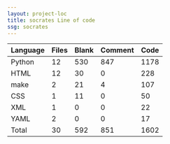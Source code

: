 ```yaml
---
layout: project-loc
title: socrates Line of code
ssg: socrates
---
```

<div class="table-responsive">
<table class="table">
<thead><tr>
<th>Language</th>
<th>Files</th>
<th>Blank</th>
<th>Comment</th>
<th>Code</th>
</tr></thead><tbody>
<tr><td>Python</td><td> 12</td><td> 530</td><td> 847</td><td> 1178</td></tr>
<tr><td>HTML</td><td> 12</td><td> 30</td><td> 0</td><td> 228</td></tr>
<tr><td>make</td><td> 2</td><td> 21</td><td> 4</td><td> 107</td></tr>
<tr><td>CSS</td><td> 1</td><td> 11</td><td> 0</td><td> 50</td></tr>
<tr><td>XML</td><td> 1</td><td> 0</td><td> 0</td><td> 22</td></tr>
<tr><td>YAML</td><td> 2</td><td> 0</td><td> 0</td><td> 17</td></tr>
<tr><td>Total</td><td>30</td><td>592</td><td>851</td><td>1602</td></tr>
</tbody></table></div>
